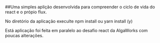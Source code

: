 ##Uma simples aplição desenvolvida para compreender o ciclo de vida do react e o própio flux.

No diretório da aplicação execulte npm install ou yarn install (y)

Está aplicação foi feita em paralelo ao desafio react da AlgaWorks com poucas alterações.